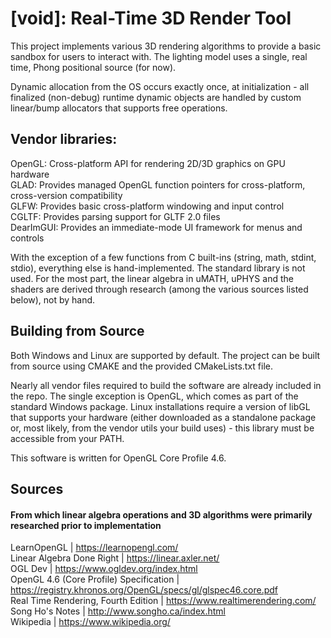 
# [void]: Real-Time 3D Render Tool

This project implements various 3D rendering algorithms to provide a basic sandbox for users to interact with. The lighting model uses a single, real time, Phong positional source (for now). 

Dynamic allocation from the OS occurs exactly once, at initialization - all finalized (non-debug) runtime dynamic objects are handled 
by custom linear/bump allocators that supports free operations.

## Vendor libraries:

OpenGL: Cross-platform API for rendering 2D/3D graphics on GPU hardware\
GLAD: Provides managed OpenGL function pointers for cross-platform, cross-version compatibility\
GLFW: Provides basic cross-platform windowing and input control\
CGLTF: Provides parsing support for GLTF 2.0 files\
DearImGUI: Provides an immediate-mode UI framework for menus and controls 

With the exception of a few functions from C built-ins (string, math, stdint, stdio), everything else is hand-implemented. 
The standard library is not used. For the most part, the linear algebra in uMATH, uPHYS and the shaders are derived through research (among the various sources listed below), not by hand.

## Building from Source

Both Windows and Linux are supported by default. The project can be built from source using CMAKE and the provided
CMakeLists.txt file. 

Nearly all vendor files required to build the software are already included in the repo. The single exception is 
OpenGL, which comes as part of the standard Windows package. Linux installations require a version of libGL 
that supports your hardware (either downloaded as a standalone package or, most likely, from the vendor utils your build uses) -
this library must be accessible from your PATH.

This software is written for OpenGL Core Profile 4.6.

## Sources
#### From which linear algebra operations and 3D algorithms were primarily researched prior to implementation

LearnOpenGL | https://learnopengl.com/ \
Linear Algebra Done Right | https://linear.axler.net/ \
OGL Dev | https://www.ogldev.org/index.html \
OpenGL 4.6 (Core Profile) Specification | https://registry.khronos.org/OpenGL/specs/gl/glspec46.core.pdf \
Real Time Rendering, Fourth Edition | https://www.realtimerendering.com/ \
Song Ho's Notes | http://www.songho.ca/index.html \
Wikipedia | https://www.wikipedia.org/
